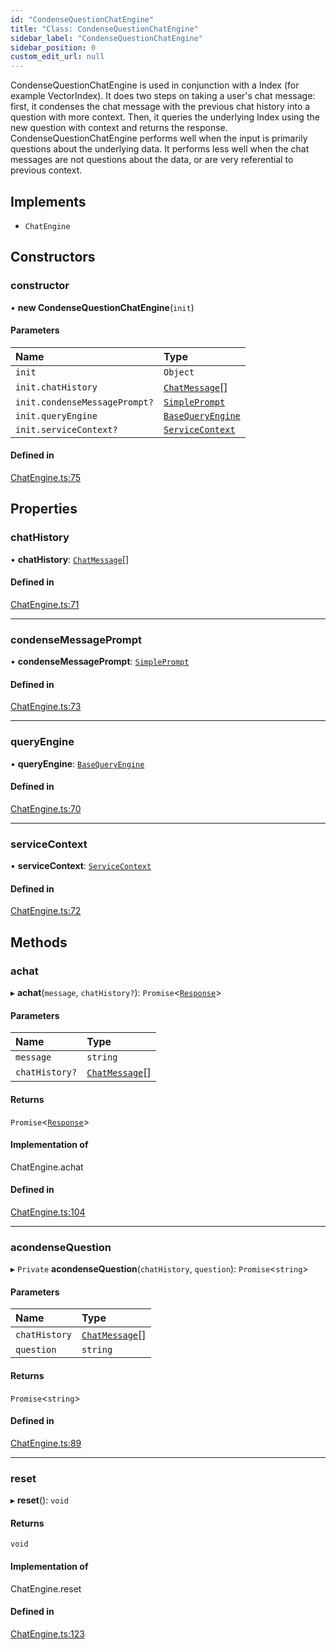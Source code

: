 ```yaml
---
id: "CondenseQuestionChatEngine"
title: "Class: CondenseQuestionChatEngine"
sidebar_label: "CondenseQuestionChatEngine"
sidebar_position: 0
custom_edit_url: null
---
```


CondenseQuestionChatEngine is used in conjunction with a Index (for example VectorIndex).
It does two steps on taking a user's chat message: first, it condenses the chat message
with the previous chat history into a question with more context.
Then, it queries the underlying Index using the new question with context and returns
the response.
CondenseQuestionChatEngine performs well when the input is primarily questions about the
underlying data. It performs less well when the chat messages are not questions about the
data, or are very referential to previous context.

## Implements

- `ChatEngine`

## Constructors

### constructor

• **new CondenseQuestionChatEngine**(`init`)

#### Parameters

| Name | Type |
| :------ | :------ |
| `init` | `Object` |
| `init.chatHistory` | [`ChatMessage`](../interfaces/ChatMessage.md)[] |
| `init.condenseMessagePrompt?` | [`SimplePrompt`](../modules.md#simpleprompt) |
| `init.queryEngine` | [`BaseQueryEngine`](../interfaces/BaseQueryEngine.md) |
| `init.serviceContext?` | [`ServiceContext`](../interfaces/ServiceContext.md) |

#### Defined in

[ChatEngine.ts:75](https://github.com/run-llama/llamascript/blob/4649536/packages/core/src/ChatEngine.ts#L75)

## Properties

### chatHistory

• **chatHistory**: [`ChatMessage`](../interfaces/ChatMessage.md)[]

#### Defined in

[ChatEngine.ts:71](https://github.com/run-llama/llamascript/blob/4649536/packages/core/src/ChatEngine.ts#L71)

___

### condenseMessagePrompt

• **condenseMessagePrompt**: [`SimplePrompt`](../modules.md#simpleprompt)

#### Defined in

[ChatEngine.ts:73](https://github.com/run-llama/llamascript/blob/4649536/packages/core/src/ChatEngine.ts#L73)

___

### queryEngine

• **queryEngine**: [`BaseQueryEngine`](../interfaces/BaseQueryEngine.md)

#### Defined in

[ChatEngine.ts:70](https://github.com/run-llama/llamascript/blob/4649536/packages/core/src/ChatEngine.ts#L70)

___

### serviceContext

• **serviceContext**: [`ServiceContext`](../interfaces/ServiceContext.md)

#### Defined in

[ChatEngine.ts:72](https://github.com/run-llama/llamascript/blob/4649536/packages/core/src/ChatEngine.ts#L72)

## Methods

### achat

▸ **achat**(`message`, `chatHistory?`): `Promise`<[`Response`](Response.md)\>

#### Parameters

| Name | Type |
| :------ | :------ |
| `message` | `string` |
| `chatHistory?` | [`ChatMessage`](../interfaces/ChatMessage.md)[] |

#### Returns

`Promise`<[`Response`](Response.md)\>

#### Implementation of

ChatEngine.achat

#### Defined in

[ChatEngine.ts:104](https://github.com/run-llama/llamascript/blob/4649536/packages/core/src/ChatEngine.ts#L104)

___

### acondenseQuestion

▸ `Private` **acondenseQuestion**(`chatHistory`, `question`): `Promise`<`string`\>

#### Parameters

| Name | Type |
| :------ | :------ |
| `chatHistory` | [`ChatMessage`](../interfaces/ChatMessage.md)[] |
| `question` | `string` |

#### Returns

`Promise`<`string`\>

#### Defined in

[ChatEngine.ts:89](https://github.com/run-llama/llamascript/blob/4649536/packages/core/src/ChatEngine.ts#L89)

___

### reset

▸ **reset**(): `void`

#### Returns

`void`

#### Implementation of

ChatEngine.reset

#### Defined in

[ChatEngine.ts:123](https://github.com/run-llama/llamascript/blob/4649536/packages/core/src/ChatEngine.ts#L123)
